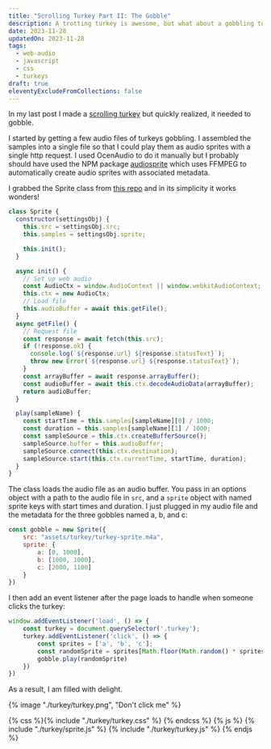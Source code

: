 ```yaml
---
title: "Scrolling Turkey Part II: The Gobble"
description: A trotting turkey is awesome, but what about a gobbling turkey.
date: 2023-11-28
updatedOn: 2023-11-28
tags:
  - web-audio
  - javascript
  - css
  - turkeys
draft: true
eleventyExcludeFromCollections: false
---
```

In my last post I made a [scrolling turkey](/blog/scrolling-turkey) but quickly realized, it needed to gobble.

I started by getting a few audio files of turkeys gobbling. I assembled the samples into a single file so that I could play them as audio sprites with a single http request. I used OcenAudio to do it manually but I probably should have used the NPM package [audiosprite](https://www.npmjs.com/package/audiosprite) which uses FFMPEG to automatically create audio sprites with associated metadata. 

I grabbed the Sprite class from [this repo](https://github.com/musicandcode/WAAPI-Audio-Sprite/blob/main/app.js) and in its simplicity it works wonders!

```javascript
class Sprite {
  constructor(settingsObj) {
    this.src = settingsObj.src;
    this.samples = settingsObj.sprite;

    this.init();
  }

  async init() {
    // Set up web audio
    const AudioCtx = window.AudioContext || window.webkitAudioContext;
    this.ctx = new AudioCtx;
    // Load file
    this.audioBuffer = await this.getFile();
  }
  async getFile() {
    // Request file
    const response = await fetch(this.src);
    if (!response.ok) {
      console.log(`${response.url} ${response.statusText}`);
      throw new Error(`${response.url} ${response.statusText}`);
    }
    const arrayBuffer = await response.arrayBuffer();
    const audioBuffer = await this.ctx.decodeAudioData(arrayBuffer);
    return audioBuffer;
  }

  play(sampleName) {
    const startTime = this.samples[sampleName][0] / 1000;
    const duration = this.samples[sampleName][1] / 1000;
    const sampleSource = this.ctx.createBufferSource();
    sampleSource.buffer = this.audioBuffer;
    sampleSource.connect(this.ctx.destination);
    sampleSource.start(this.ctx.currentTime, startTime, duration);
  }
}
```

The class loads the audio file as an audio buffer. You pass in an options object with a path to the audio file in `src`, and a `sprite` object with named sprite keys with start times and duration. I just plugged in my audio file and the metadata for the three gobbles named a, b, and c:
```javascript
const gobble = new Sprite({
	src: "assets/turkey/turkey-sprite.m4a",
	sprite: {
		a: [0, 1000],
		b: [1000, 1000],
		c: [2000, 1100]
	}
})
```

I then add an event listener after the page loads to handle when someone clicks the turkey: 

```javascript
window.addEventListener('load', () => {
	const turkey = document.querySelector('.turkey');
	turkey.addEventListener('click', () => {
		const sprites = ['a', 'b', 'c'];
		const randomSprite = sprites[Math.floor(Math.random() * sprites.length)]
		gobble.play(randomSprite)
	})
})
```

As a result, I am filled with delight. 


<div class="turkey-container"><div class="turkey">
{% image "./turkey/turkey.png", "Don't click me" %}
</div></div>

{% css %}{% include "./turkey/turkey.css" %} {% endcss %}
{% js %}
{% include "./turkey/sprite.js" %}
{% include "./turkey/turkey.js" %}
{% endjs %}
